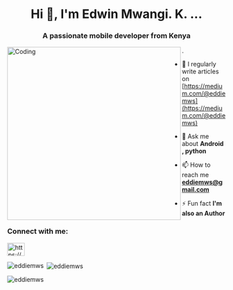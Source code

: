 <h1 align="center">Hi 👋, I'm Edwin Mwangi. K. ...</h1>
<h3 align="center">A passionate mobile developer from Kenya</h3>

<img align="left" alt="Coding" width="400"  src="https://gifdb.com/images/high/ai-humanoid-girl-neon-0byngj723ojhu25b.webp"> .
<br>

- 📝 I regularly write articles on [https://medium.com/@eddiemws](https://medium.com/@eddiemws)

- 💬 Ask me about **Android , python**

- 📫 How to reach me **eddiemws@gmail.com**

- ⚡ Fun fact **I'm also an Author**

<h3 align="left">Connect with me:</h3>
<p align="left">
<a href="https://linkedin.com/in/https://www.linkedin.com/in/edwin-mwangi-209a4323b/" target="blank"><img align="center" src="https://raw.githubusercontent.com/rahuldkjain/github-profile-readme-generator/master/src/images/icons/Social/linked-in-alt.svg" alt="https://www.linkedin.com/in/edwin-mwangi-209a4323b/" height="30" width="40" /></a>
</p>


<p><img align="left" src="https://github-readme-stats.vercel.app/api/top-langs?username=eddiemws&show_icons=true&locale=en&layout=compact&theme=tokyonight" alt="eddiemws" /></p>
<p>&nbsp;<img align="center" src="https://github-readme-stats.vercel.app/api?username=eddiemws&show_icons=true&locale=en&theme=tokyonight" alt="eddiemws" /></p>
<p><img align="center" src="https://github-readme-streak-stats.herokuapp.com/?user=eddiemws&theme=tokyonight&" alt="eddiemws" /></p>
